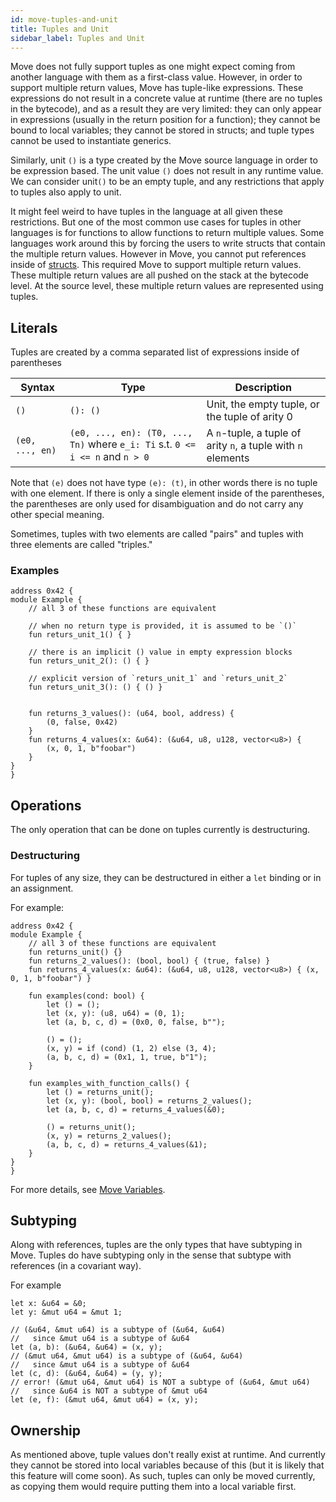 ```yaml
---
id: move-tuples-and-unit
title: Tuples and Unit
sidebar_label: Tuples and Unit
---
```


Move does not fully support tuples as one might expect coming from another language with them as a first-class value. However, in order to support multiple return values, Move has tuple-like expressions. These expressions do not result in a concrete value at runtime (there are no tuples in the bytecode), and as a result they are very limited: they can only appear in expressions (usually in the return position for a function); they cannot be bound to local variables; they cannot be stored in structs; and tuple types cannot be used to instantiate generics.

Similarly, unit `()` is a type created by the Move source language in order to be expression based. The unit value `()` does not result in any runtime value. We can consider unit`()` to be an empty tuple, and any restrictions that apply to tuples also apply to unit.

It might feel weird to have tuples in the language at all given these restrictions. But one of the most common use cases for tuples in other languages is for functions to allow functions to return multiple values. Some languages work around this by forcing the users to write structs that contain the multiple return values. However in Move, you cannot put references inside of [structs](./structs-and-resources.md). This required Move to support multiple return values. These multiple return values are all pushed on the stack at the bytecode level. At the source level, these multiple return values are represented using tuples.

## Literals

Tuples are created by a comma separated list of expressions inside of parentheses

|Syntax | Type | Description |
| -------- | -------- | -------- |
| `()`     | `(): ()` | Unit, the empty tuple, or the tuple of arity 0
| `(e0, ..., en)` |`(e0, ..., en): (T0, ..., Tn)` where `e_i: Ti` s.t. `0 <= i <= n` and `n > 0` | A `n`-tuple, a tuple of arity `n`, a tuple with `n` elements

Note that `(e)` does not have type `(e): (t)`, in other words there is no tuple with one element. If there is only a single element inside of the parentheses, the parentheses are only used for disambiguation and do not carry any other special meaning.

Sometimes, tuples with two elements are called "pairs" and tuples with three elements are called "triples."

### Examples

```rust=
address 0x42 {
module Example {
    // all 3 of these functions are equivalent

    // when no return type is provided, it is assumed to be `()`
    fun returs_unit_1() { }

    // there is an implicit () value in empty expression blocks
    fun returs_unit_2(): () { }

    // explicit version of `returs_unit_1` and `returs_unit_2`
    fun returs_unit_3(): () { () }


    fun returns_3_values(): (u64, bool, address) {
        (0, false, 0x42)
    }
    fun returns_4_values(x: &u64): (&u64, u8, u128, vector<u8>) {
        (x, 0, 1, b"foobar")
    }
}
}
```

## Operations

The only operation that can be done on tuples currently is destructuring.

### Destructuring

For tuples of any size, they can be destructured in either a `let` binding or in an assignment.

For example:
```rust=
address 0x42 {
module Example {
    // all 3 of these functions are equivalent
    fun returns_unit() {}
    fun returns_2_values(): (bool, bool) { (true, false) }
    fun returns_4_values(x: &u64): (&u64, u8, u128, vector<u8>) { (x, 0, 1, b"foobar") }

    fun examples(cond: bool) {
        let () = ();
        let (x, y): (u8, u64) = (0, 1);
        let (a, b, c, d) = (0x0, 0, false, b"");

        () = ();
        (x, y) = if (cond) (1, 2) else (3, 4);
        (a, b, c, d) = (0x1, 1, true, b"1");
    }

    fun examples_with_function_calls() {
        let () = returns_unit();
        let (x, y): (bool, bool) = returns_2_values();
        let (a, b, c, d) = returns_4_values(&0);

        () = returns_unit();
        (x, y) = returns_2_values();
        (a, b, c, d) = returns_4_values(&1);
    }
}
}
```

For more details, see [Move Variables](./variables.md).

## Subtyping

Along with references, tuples are the only types that have subtyping in Move. Tuples do have subtyping only in the sense that subtype with references (in a covariant way).

For example
```rust=
let x: &u64 = &0;
let y: &mut u64 = &mut 1;

// (&u64, &mut u64) is a subtype of (&u64, &u64)
//   since &mut u64 is a subtype of &u64
let (a, b): (&u64, &u64) = (x, y);
// (&mut u64, &mut u64) is a subtype of (&u64, &u64)
//   since &mut u64 is a subtype of &u64
let (c, d): (&u64, &u64) = (y, y);
// error! (&mut u64, &mut u64) is NOT a subtype of (&u64, &mut u64)
//   since &u64 is NOT a subtype of &mut u64
let (e, f): (&mut u64, &mut u64) = (x, y);
```

## Ownership

As mentioned above, tuple values don't really exist at runtime. And currently they cannot be stored into local variables because of this (but it is likely that this feature will come soon). As such, tuples can only be moved currently, as copying them would require putting them into a local variable first.
